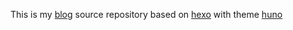 This is my [blog](https://curryrice233.github.io/) source repository
based on [hexo](https://hexo.io/) with theme [huno](https://github.com/letiantian/huno)